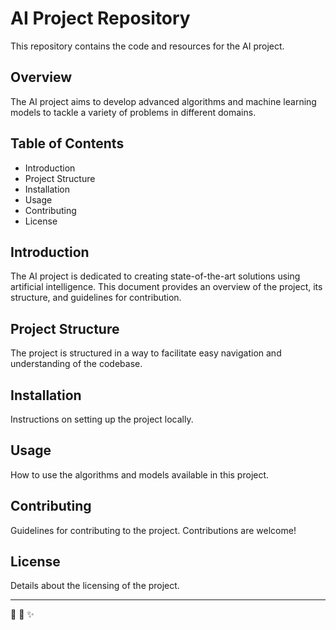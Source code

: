 # AI Project Repository 

This repository contains the code and resources for the AI project. 

## Overview 

The AI project aims to develop advanced algorithms and machine learning models to tackle a variety of problems in different domains.

## Table of Contents

- Introduction
- Project Structure
- Installation
- Usage
- Contributing
- License

## Introduction 

The AI project is dedicated to creating state-of-the-art solutions using artificial intelligence. This document provides an overview of the project, its structure, and guidelines for contribution.

## Project Structure

The project is structured in a way to facilitate easy navigation and understanding of the codebase.

## Installation

Instructions on setting up the project locally.

## Usage

How to use the algorithms and models available in this project.

## Contributing

Guidelines for contributing to the project. Contributions are welcome!

## License

Details about the licensing of the project.

---

🌟 🚀 ✨